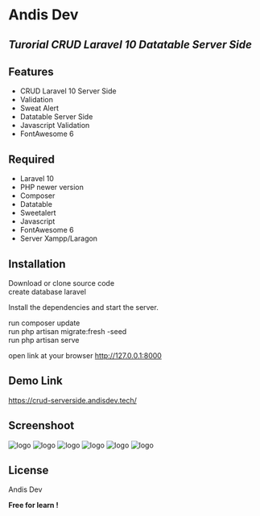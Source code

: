 # Andis Dev
## _Turorial CRUD Laravel 10 Datatable Server Side_

## Features

- CRUD Laravel 10 Server Side
- Validation
- Sweat Alert
- Datatable Server Side
- Javascript Validation
- FontAwesome 6

## Required

- Laravel 10
- PHP newer version
- Composer
- Datatable
- Sweetalert
- Javascript
- FontAwesome 6
- Server Xampp/Laragon

## Installation

Download or clone source code <br>
create database laravel

Install the dependencies and start the server.

run composer update <br>
run php artisan migrate:fresh -seed <br>
run php artisan serve <br>

open link at your browser
http://127.0.0.1:8000

## Demo Link
https://crud-serverside.andisdev.tech/

## Screenshoot
![logo](https://github.com/AndiSyarif/crud-laravel-10-serverside/blob/main/public/assets/img/ss1.png)
![logo](https://github.com/AndiSyarif/crud-laravel-10-serverside/blob/main/public/assets/img/ss2.png)
![logo](https://github.com/AndiSyarif/crud-laravel-10-serverside/blob/main/public/assets/img/ss3.png)
![logo](https://github.com/AndiSyarif/crud-laravel-10-serverside/blob/main/public/assets/img/ss4.png)
![logo](https://github.com/AndiSyarif/crud-laravel-10-serverside/blob/main/public/assets/img/ss5.png)
![logo](https://github.com/AndiSyarif/crud-laravel-10-serverside/blob/main/public/assets/img/ss6.png)

## License

Andis Dev

**Free for learn !**

